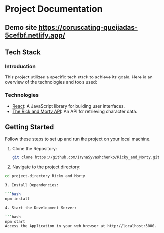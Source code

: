 
# Project Documentation

## Demo site https://coruscating-queijadas-5cefbf.netlify.app/

## Tech Stack

### Introduction
This project utilizes a specific tech stack to achieve its goals. Here is an overview of the technologies and tools used:

### Technologies
- [React](https://reactjs.org/): A JavaScript library for building user interfaces.
- [The Rick and Morty API](https://rickandmortyapi.com/): An API for retrieving character data.



## Getting Started

Follow these steps to set up and run the project on your local machine.

1. Clone the Repository:
   ```bash
   git clone https://github.com/IrynaSyvashchenko/Ricky_and_Morty.git
   
2.  Navigate to the project directory:
   ```bash
   cd project-directory Ricky_and_Morty

3. Install Dependencies:

   ```bash
   npm install

4. Start the Development Server:

   ```bash
   npm start
Access the Application in your web browser at http://localhost:3000.
